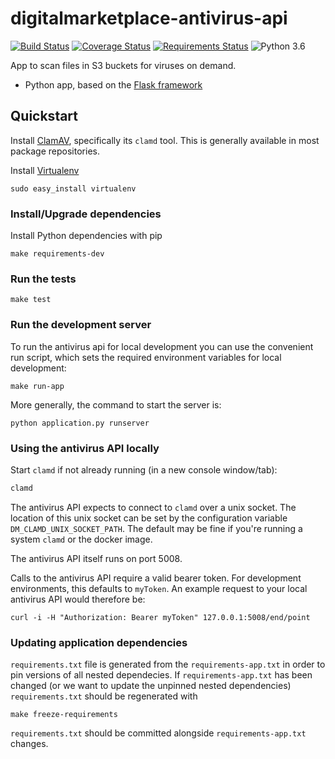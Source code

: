 # digitalmarketplace-antivirus-api

[![Build Status](https://travis-ci.org/alphagov/digitalmarketplace-antivirus-api.svg?branch=master)](https://travis-ci.org/alphagov/digitalmarketplace-antivirus-api)
[![Coverage Status](https://coveralls.io/repos/alphagov/digitalmarketplace-antivirus-api/badge.svg?branch=master&service=github)](https://coveralls.io/github/alphagov/digitalmarketplace-antivirus-api?branch=master)
[![Requirements Status](https://requires.io/github/alphagov/digitalmarketplace-antivirus-api/requirements.svg?branch=master)](https://requires.io/github/alphagov/digitalmarketplace-antivirus-api/requirements/?branch=master)
![Python 3.6](https://img.shields.io/badge/python-3.6-blue.svg)

App to scan files in S3 buckets for viruses on demand.

- Python app, based on the [Flask framework](http://flask.pocoo.org/)

## Quickstart

Install [ClamAV](https://www.clamav.net/), specifically its `clamd` tool. This is generally available in most package
repositories.

Install [Virtualenv](https://virtualenv.pypa.io/en/latest/)
```
sudo easy_install virtualenv
```

### Install/Upgrade dependencies

Install Python dependencies with pip

```
make requirements-dev
```

### Run the tests

```
make test
```

### Run the development server

To run the antivirus api for local development you can use the convenient run
script, which sets the required environment variables for local development:
```
make run-app
```

More generally, the command to start the server is:
```
python application.py runserver
```

### Using the antivirus API locally

Start `clamd` if not already running (in a new console window/tab):

```bash
clamd
```

The antivirus API expects to connect to `clamd` over a unix socket. The location of this unix socket can be set by the
configuration variable `DM_CLAMD_UNIX_SOCKET_PATH`. The default may be fine if you're running a system `clamd` or the
docker image.

The antivirus API itself runs on port 5008.

Calls to the antivirus API require a valid bearer
token. For development environments, this defaults to `myToken`. An example request to your local antivirus API
would therefore be:

```
curl -i -H "Authorization: Bearer myToken" 127.0.0.1:5008/end/point
```

### Updating application dependencies

`requirements.txt` file is generated from the `requirements-app.txt` in order to pin
versions of all nested dependecies. If `requirements-app.txt` has been changed (or
we want to update the unpinned nested dependencies) `requirements.txt` should be
regenerated with

```
make freeze-requirements
```

`requirements.txt` should be committed alongside `requirements-app.txt` changes.
